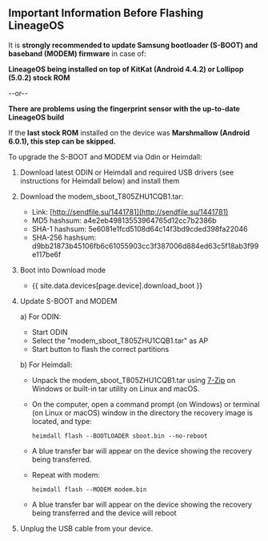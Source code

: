 ## Important Information Before Flashing LineageOS

It is **strongly recommended to update Samsung bootloader (S-BOOT) and baseband (MODEM) firmware** in case of:

**LineageOS being installed on top of KitKat (Android 4.4.2) or Lollipop (5.0.2) stock ROM**

--or--

**There are problems using the fingerprint sensor with the up-to-date LineageOS build**

If the **last stock ROM** installed on the device was **Marshmallow (Android 6.0.1), this step can be skipped.**

To upgrade the S-BOOT and MODEM via Odin or Heimdall:

1. Download latest ODIN or Heimdall and required USB drivers
   (see instructions for Heimdall below) and install them

2. Download the modem_sboot_T805ZHU1CQB1.tar:

   * Link:            [http://sendfile.su/1441781](http://sendfile.su/1441781)
   * MD5 hashsum:     a4e2eb49813553964765d12cc7b2386b
   * SHA-1 hashsum:   5e6081e1fcd5108d64c14f3bd9cded398fa22046
   * SHA-256 hashsum: d9bb21873b45106fb6c61055903cc3f387006d884ed63c5f18ab3f99e117be6f

3. Boot into Download mode

   * {{ site.data.devices[page.device].download_boot }}

4. Update S-BOOT and MODEM

   a) For ODIN:

     * Start ODIN
     * Select the "modem_sboot_T805ZHU1CQB1.tar" as AP
     * Start button to flash the correct partitions

   b) For Heimdall:

     * Unpack the modem_sboot_T805ZHU1CQB1.tar using [7-Zip](https://www.7-zip.org) on Windows or built-in tar utility on Linux and macOS.
     * On the computer, open a command prompt (on Windows) or terminal (on Linux or macOS) window in the directory the recovery image is located, and type: 
       ```
       heimdall flash --BOOTLOADER sboot.bin --no-reboot
       ```
     * A blue transfer bar will appear on the device showing the recovery being transferred.

     * Repeat with modem:
       ```
       heimdall flash --MODEM modem.bin
       ```
     * A blue transfer bar will appear on the device showing the recovery being transferred and the device will reboot

6. Unplug the USB cable from your device.
